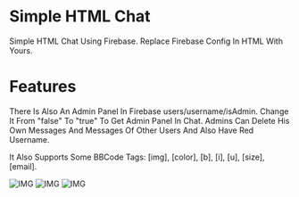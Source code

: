 # Simple HTML Chat
Simple HTML Chat Using Firebase.
Replace Firebase Config In HTML With Yours.

# Features
There Is Also An Admin Panel In Firebase users/username/isAdmin. Change It From "false" To "true" To Get Admin Panel In Chat. Admins Can Delete His Own Messages And Messages Of Other Users And Also Have Red Username.

It Also Supports Some BBCode Tags: [img], [color], [b], [i], [u], [size], [email].

![IMG](https://github.com/user-attachments/assets/857c431d-0c25-4844-ad98-26c09d6fce3a)
![IMG](https://github.com/user-attachments/assets/bc48ca71-4e29-4d56-bcaf-62a8788aef60)
![IMG](https://github.com/user-attachments/assets/672effa7-e6b6-46e5-b232-12636159fdf0)
